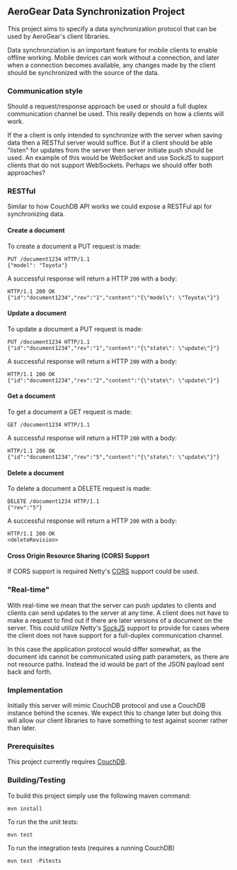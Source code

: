 ## AeroGear Data Synchronization Project
This project aims to specify a data synchronization protocol that can be used by AeroGear's client libraries.

Data synchronziation is an important feature for mobile clients to enable offline working. Mobile devices can
work without a connection, and later when a connection becomes available, any changes made by the client should be
synchronized with the source of the data.

### Communication style
Should a request/response approach be used or should a full duplex communication channel be used. This really depends on
how a clients will work.

If the a client is only intended to synchronize with the server when saving data then a RESTful server would suffice.
But if a client should be able "listen" for updates from the server then server initiate push should be used. An example
of this would be WebSocket and use SockJS to support clients that do not support WebSockets.
Perhaps we should offer both approaches?

### RESTful
Similar to how CouchDB API works we could expose a RESTFul api for synchronizing data.

#### Create a document
To create a document a PUT request is made:

    PUT /document1234 HTTP/1.1
    {"model": "Toyota"}

A successful response will return a HTTP ```200``` with a body:

    HTTP/1.1 200 OK
    {"id":"document1234","rev":"1","content":"{\"model\": \"Toyota\"}"}

#### Update a document
To update a document a PUT request is made:

    PUT /document1234 HTTP/1.1
    {"id":"document1234","rev":"1","content":"{\"state\": \"update\"}"}

A successful response will return a HTTP ```200``` with a body:

    HTTP/1.1 200 OK
    {"id":"document1234","rev":"2","content":"{\"state\": \"update\"}"}

#### Get a document
To get a document a GET request is made:

    GET /document1234 HTTP/1.1

A successful response will return a HTTP ```200``` with a body:

    HTTP/1.1 200 OK
    {"id":"document1234","rev":"5","content":"{\"state\": \"update\"}"}

#### Delete a document
To delete a document a DELETE request is made:

    DELETE /document1234 HTTP/1.1
    {"rev":"5"}

A successful response will return a HTTP ```200``` with a body:

    HTTP/1.1 200 OK
    <deleteRevision>

#### Cross Origin Resource Sharing (CORS) Support
If CORS support is required Netty's [CORS](https://github.com/netty/netty/pull/2070) support could be used.

### "Real-time"
With real-time we mean that the server can push updates to clients and clients can send updates to the server
at any time. A client does not have to make a request to find out if there are later versions of a document on
the server.
This could utilize Netty's [SockJS](https://github.com/netty/netty/pull/1615) support to provide for cases where the client does not have support for a
full-duplex communication channel.

In this case the application protocol would differ somewhat, as the document ids cannot be communicated using path
parameters, as there are not resource paths. Instead the id would be part of the JSON payload sent back and forth.

### Implementation
Initially this server will mimic CouchDB protocol and use a CouchDB instance behind the scenes. We expect this to
change later but doing this will allow our client libraries to have something to test against sooner rather
than later.

### Prerequisites
This project currently requires [CouchDB](http://couchdb.apache.org/).


### Building/Testing
To build this project simply use the following maven command:

    mvn install

To run the the unit tests:

    mvn test

To run the integration tests (requires a running CouchDB)

    mvn test -Pitests

